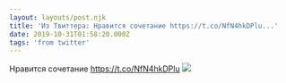 ```yaml
---
layout: layouts/post.njk
title: 'Из Твиттера: Нравится сочетание https://t.co/NfN4hkDPlu...'
date: 2019-10-31T01:58:20.000Z
tags: 'from twitter'
---
```



Нравится сочетание https://t.co/NfN4hkDPlu
  <img src="https://pbs.twimg.com/media/EIK--wBW4AIUlar.jpg" />
